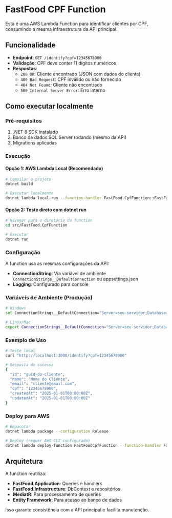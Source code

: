 # FastFood CPF Function

Esta é uma AWS Lambda Function para identificar clientes por CPF, consumindo a mesma infraestrutura da API principal.

## Funcionalidade

- **Endpoint**: `GET /identify?cpf=12345678900`
- **Validação**: CPF deve conter 11 dígitos numéricos
- **Respostas**:
  - `200 OK`: Cliente encontrado (JSON com dados do cliente)
  - `400 Bad Request`: CPF inválido ou não fornecido
  - `404 Not Found`: Cliente não encontrado
  - `500 Internal Server Error`: Erro interno

## Como executar localmente

### Pré-requisitos

1. .NET 8 SDK instalado
2. Banco de dados SQL Server rodando (mesmo da API)
3. Migrations aplicadas

### Execução

#### Opção 1: AWS Lambda Local (Recomendado)

```bash
# Compilar o projeto
dotnet build

# Executar localmente
dotnet lambda local-run --function-handler FastFood.CpfFunction::FastFood.CpfFunction.Function::IdentifyByCpf
```

#### Opção 2: Teste direto com dotnet run

```bash
# Navegar para o diretório da function
cd src/FastFood.CpfFunction

# Executar
dotnet run
```

### Configuração

A function usa as mesmas configurações da API:

- **ConnectionString**: Via variável de ambiente `ConnectionStrings__DefaultConnection` ou appsettings.json
- **Logging**: Configurado para console

### Variáveis de Ambiente (Produção)

```bash
# Windows
set ConnectionStrings__DefaultConnection="Server=seu-servidor;Database=FastFood;..."

# Linux/Mac
export ConnectionStrings__DefaultConnection="Server=seu-servidor;Database=FastFood;..."
```

### Exemplo de Uso

```bash
# Teste local
curl "http://localhost:3000/identify?cpf=12345678900"

# Resposta de sucesso
{
  "id": "guid-do-cliente",
  "name": "Nome do Cliente",
  "email": "cliente@email.com",
  "cpf": "12345678900",
  "createdAt": "2025-01-01T00:00:00Z",
  "updatedAt": "2025-01-01T00:00:00Z"
}
```

### Deploy para AWS

```bash
# Empacotar
dotnet lambda package --configuration Release

# Deploy (requer AWS CLI configurado)
dotnet lambda deploy-function FastFoodCpfFunction --function-handler FastFood.CpfFunction::FastFood.CpfFunction.Function::IdentifyByCpf
```

## Arquitetura

A function reutiliza:
- **FastFood.Application**: Queries e handlers
- **FastFood.Infrastructure**: DbContext e repositórios
- **MediatR**: Para processamento de queries
- **Entity Framework**: Para acesso ao banco de dados

Isso garante consistência com a API principal e facilita manutenção.